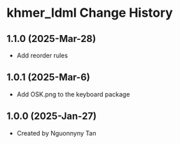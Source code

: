 khmer_ldml Change History
====================
1.1.0 (2025-Mar-28)
------------------
* Add reorder rules

1.0.1 (2025-Mar-6)
------------------
* Add OSK.png to the keyboard package

1.0.0 (2025-Jan-27)
----------------
* Created by Nguonnyny Tan

